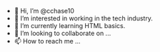 - 👋 Hi, I’m @cchase10
- 👀 I’m interested in working in the tech industry.
- 🌱 I’m currently learning HTML basics.
- 💞️ I’m looking to collaborate on ...
- 📫 How to reach me ...

<!---
cchase10/cchase10 is a ✨ special ✨ repository because its `README.md` (this file) appears on your GitHub profile.
You can click the Preview link to take a look at your changes.
--->
